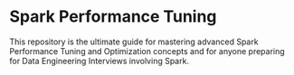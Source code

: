 # Spark Performance Tuning

This repository is the ultimate guide for mastering advanced Spark Performance Tuning and Optimization concepts and for anyone preparing for Data Engineering Interviews involving Spark. 
